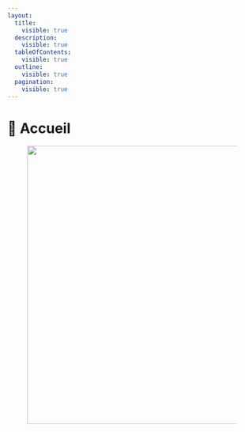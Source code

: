 ```yaml
---
layout:
  title:
    visible: true
  description:
    visible: true
  tableOfContents:
    visible: true
  outline:
    visible: true
  pagination:
    visible: true
---
```


# 🏢 Accueil

<figure><img src=".gitbook/assets/DALL·E 2024-07-15 19.26.09 - Create a professional logo for &#x27;Los Galactique RP&#x27; reflecting a galactic and futuristic ambiance, evoking space, stars, and science fiction. Use color.webp" alt="" width="563"><figcaption></figcaption></figure>
